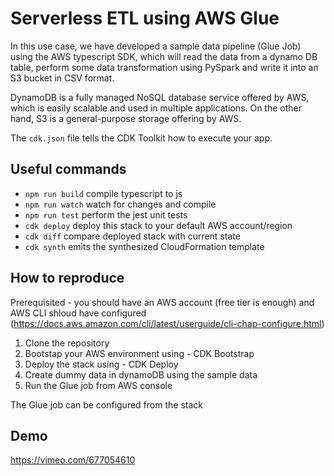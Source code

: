 # Serverless ETL using AWS Glue

In this use case, we have developed a sample data pipeline (Glue Job) using the AWS typescript SDK, which will read the data from a dynamo DB table, perform some data transformation using PySpark and write it into an S3 bucket in CSV format. 

DynamoDB is a fully managed NoSQL database service offered by AWS, which is easily scalable and used in multiple applications. On the other hand, S3 is a general-purpose storage offering by AWS.

The `cdk.json` file tells the CDK Toolkit how to execute your app.

## Useful commands

* `npm run build`   compile typescript to js
* `npm run watch`   watch for changes and compile
* `npm run test`    perform the jest unit tests
* `cdk deploy`      deploy this stack to your default AWS account/region
* `cdk diff`        compare deployed stack with current state
* `cdk synth`       emits the synthesized CloudFormation template


## How to reproduce
Prerequisited - you should have an AWS account (free tier is enough) and AWS CLI shloud have configured (https://docs.aws.amazon.com/cli/latest/userguide/cli-chap-configure.html)

1. Clone the repository
2. Bootstap your AWS environment using - CDK Bootstrap
3. Deploy the stack using - CDK Deploy
4. Create dummy data in dynamoDB using the sample data
5. Run the Glue job from AWS console

The Glue job can be configured from the stack 

## Demo
https://vimeo.com/677054610
